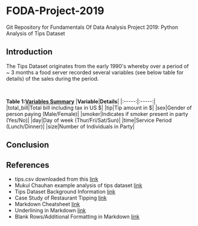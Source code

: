 # FODA-Project-2019
Git Repository for Fundamentals Of Data Analysis Project 2019: Python Analysis of Tips Dataset 

## Introduction
<p>The Tips Dataset originates from the early 1990's whereby over a period of ~ 3 months a food server recorded several variables (see below table for details) of the sales during the period.</p>

<p>&nbsp;</p>

**Table 1:**<span style="text-decoration: underline">**Variables Summary**</span>
|**Variable**|**Details**|
|:-----:|:-----:|
|total\_bill|Total bill including tax in US $|
|tip|Tip amount in $|
|sex|Gender of person paying (Male/Female)|
|smoker|Indicates if smoker present in party (Yes/No)|
|day|Day of week (Thur/Fri/Sat/Sun)|
|time|Service Period (Lunch/Dinner)|
|size|Number of Individuals in Party|

## Conclusion

[Comment]: <> (Remember to discuss variable of sex of food server which may also impact size of tip)


## References
- tips.csv downloaded from this [link](https://github.com/mwaskom/seaborn-data/blob/master/tips.csv)
- Mukul Chauhan example analysis of tips dataset [link](https://medium.com/@mukul.mschauhan/data-visualisation-using-seaborn-464b7c0e5122)
- Tips Dataset Background Information [link](http://www.ggobi.org/book/chap-data.pdf)
- Case Study of Restaurant Tipping [link](https://dicook.public.iastate.edu/stat503/05/cs-tips2.pdf)
- Markdown Cheatsheet [link](https://github.com/adam-p/markdown-here/wiki/Markdown-Cheatsheet#headers)
- Underlining in Markdown [link](https://stackoverflow.com/questions/44840416/how-to-make-a-word-underline-in-markdown)
- Blank Rows/Additional Formatting in Markdown [link](https://dotcms.com/docs/latest/markdown-syntax)
